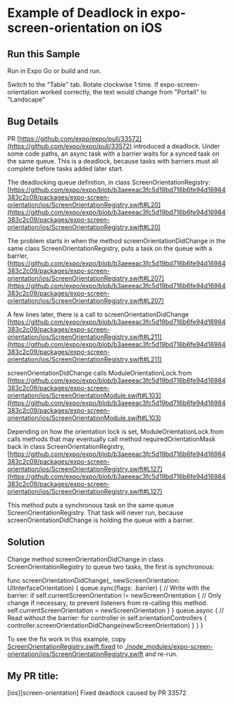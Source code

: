 # Example of Deadlock in expo-screen-orientation on iOS

## Run this Sample

Run in Expo Go or build and run.

Switch to the "Table" tab. Rotate clockwise 1 time. If expo-screen-orientation worked correctly, the text would change from "Portait" to "Landscape"

## Bug Details

PR [https://github.com/expo/expo/pull/33572](https://github.com/expo/expo/pull/33572) introduced a deadlock. Under some code paths, an async task with a barrier waits for a synced task on the same queue. This is a deadlock, because tasks with barriers must all complete before tasks added later start.

The deadlocking queue definition, in class ScreenOrientationRegistry: [https://github.com/expo/expo/blob/b3aeeeac3fc5d19bd716b6fe94d16984383c2c09/packages/expo-screen-orientation/ios/ScreenOrientationRegistry.swift#L20](https://github.com/expo/expo/blob/b3aeeeac3fc5d19bd716b6fe94d16984383c2c09/packages/expo-screen-orientation/ios/ScreenOrientationRegistry.swift#L20)

The problem starts in when the method screenOrientationDidChange in the same class ScreenOrientationRegistry, puts a task on the queue with a barrier, [https://github.com/expo/expo/blob/b3aeeeac3fc5d19bd716b6fe94d16984383c2c09/packages/expo-screen-orientation/ios/ScreenOrientationRegistry.swift#L207](https://github.com/expo/expo/blob/b3aeeeac3fc5d19bd716b6fe94d16984383c2c09/packages/expo-screen-orientation/ios/ScreenOrientationRegistry.swift#L207)

A few lines later, there is a call to screenOrientationDidChange [https://github.com/expo/expo/blob/b3aeeeac3fc5d19bd716b6fe94d16984383c2c09/packages/expo-screen-orientation/ios/ScreenOrientationRegistry.swift#L211](https://github.com/expo/expo/blob/b3aeeeac3fc5d19bd716b6fe94d16984383c2c09/packages/expo-screen-orientation/ios/ScreenOrientationRegistry.swift#L211)

screenOrientationDidChange calls ModuleOrientationLock.from [https://github.com/expo/expo/blob/b3aeeeac3fc5d19bd716b6fe94d16984383c2c09/packages/expo-screen-orientation/ios/ScreenOrientationModule.swift#L103](https://github.com/expo/expo/blob/b3aeeeac3fc5d19bd716b6fe94d16984383c2c09/packages/expo-screen-orientation/ios/ScreenOrientationModule.swift#L103)

Depending on how the orientation lock is set, ModuleOrientationLock.from calls methods that may eventually call method requiredOrientationMask back in class ScreenOrientationRegistry, [https://github.com/expo/expo/blob/b3aeeeac3fc5d19bd716b6fe94d16984383c2c09/packages/expo-screen-orientation/ios/ScreenOrientationRegistry.swift#L127](https://github.com/expo/expo/blob/b3aeeeac3fc5d19bd716b6fe94d16984383c2c09/packages/expo-screen-orientation/ios/ScreenOrientationRegistry.swift#L127)

This method puts a synchronous task on the same queue ScreenOrientationRegistry. That task will never run, because screenOrientationDidChange is holding the queue with a barrier.

## Solution

Change method screenOrientationDidChange in class ScreenOrientationRegistry to queue two tasks, the first is synchronous:

  func screenOrientationDidChange(_ newScreenOrientation: UIInterfaceOrientation) {
    queue.sync(flags: .barrier) {
      // Write with the barrier:
      if self.currentScreenOrientation != newScreenOrientation {
        // Only change if necessary, to prevent listeners from re-calling this method.
        self.currentScreenOrientation = newScreenOrientation
      }
    }
    queue.async {
      // Read without the barrier:
      for controller in self.orientationControllers {
        controller.screenOrientationDidChange(newScreenOrientation)
      }
    }
  }

To see the fix work in this example, copy [ScreenOrientationRegistry.swift.fixed](ScreenOrientationRegistry.swift.fixed) to [./node_modules/expo-screen-orientation/ios/ScreenOrientationRegistry.swift](node_modules/expo-screen-orientation/ios/ScreenOrientationRegistry.swift) and re-run.

## My PR title:

[ios][screen-orientation] Fixed deadlock caused by PR 33572


